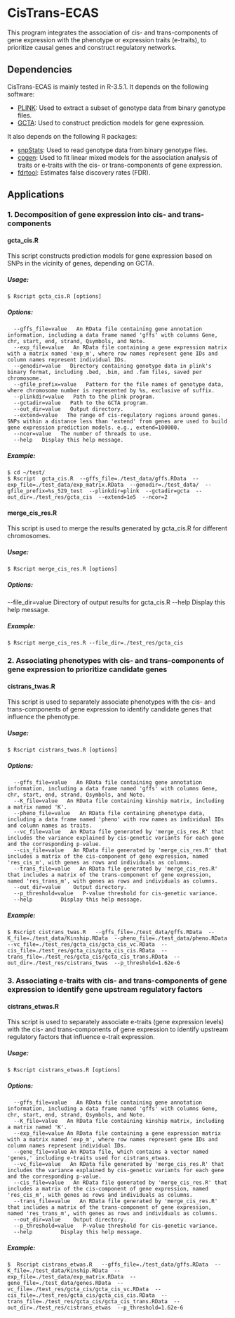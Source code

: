 # CisTrans-ECAS
This program integrates the association of cis- and trans-components of gene expression with the phenotype or expression traits (e-traits), to prioritize causal genes and construct regulatory networks.


## Dependencies
CisTrans-ECAS is mainly tested in R-3.5.1. It depends on the following software:
+ [PLINK](https://www.cog-genomics.org/plink/): Used to extract a subset of genotype data from binary genotype files.
+ [GCTA](https://yanglab.westlake.edu.cn/software/gcta/#Overview): Used to construct prediction models for gene expression.

It also depends on the following R packages:
+ [snpStats](https://bioconductor.org/packages/3.8/bioc/html/snpStats.html): Used to read genotype data from binary genotype files.
+ [cpgen](https://rdrr.io/cran/cpgen/man/cGWAS.emmax.html): Used to fit linear mixed models for the association analysis of traits or e-traits with the cis- or trans-components of gene expression.
+ [fdrtool](https://cran.r-project.org/web/packages/fdrtool/index.html): Estimates false discovery rates (FDR).

## Applications
### 1. Decomposition of gene expression into cis- and trans-components
#### gcta_cis.R
This script constructs prediction models for gene expression based on SNPs in the vicinity of genes, depending on GCTA.
##### Usage: 
```
$ Rscript gcta_cis.R [options]
```
##### Options:
```
  --gffs_file=value   An RData file containing gene annotation information, including a data frame named 'gffs' with columns Gene, chr, start, end, strand, Qsymbols, and Note.
  --exp_file=value   An RData file containing a gene expression matrix with a matrix named 'exp_m', where row names represent gene IDs and column names represent individual IDs.
  --genodir=value   Directory containing genotype data in plink's binary format, including .bed, .bim, and .fam files, saved per chromosome.
  --gfile_prefix=value   Pattern for the file names of genotype data, where chromosome number is represented by %s, exclusive of suffix.
  --plinkdir=value   Path to the plink program.
  --gctadir=value   Path to the GCTA program.
  --out_dir=value   Output directory.
  --extend=value   The range of cis-regulatory regions around genes. SNPs within a distance less than 'extend' from genes are used to build gene expression prediction models. e.g., extend=100000.
  --ncor=value   The number of threads to use.
  --help   Display this help message.
```
##### Example:
```
$ cd ~/test/
$ Rscript  gcta_cis.R  --gffs_file=./test_data/gffs.RData  --exp_file=./test_data/exp_matrix.RData  --genodir=./test_data/  --gfile_prefix=%s_529_test  --plinkdir=plink  --gctadir=gcta  --out_dir=./test_res/gcta_cis  --extend=1e5  --ncor=2
```

#### merge_cis_res.R
This script is used to merge the results generated by gcta_cis.R for different chromosomes.
##### Usage: 
```
$ Rscript merge_cis_res.R [options]
```
##### Options:
  --file_dir=value   Directory of output results for gcta_cis.R
  --help         Display this help message.
##### Example:
```
$ Rscript merge_cis_res.R --file_dir=./test_res/gcta_cis
```

### 2. Associating phenotypes with cis- and trans-components of gene expression to prioritize candidate genes
#### cistrans_twas.R
This script is used to separately associate phenotypes with the cis- and trans-components of gene expression to identify candidate genes that influence the phenotype.
##### Usage: 
```
$ Rscript cistrans_twas.R [options]
```
##### Options:
```
  --gffs_file=value   An RData file containing gene annotation information, including a data frame named 'gffs' with columns Gene, chr, start, end, strand, Qsymbols, and Note.
  --K_file=value   An RData file containing kinship matrix, including a matrix named 'K'.
  --pheno_file=value   An RData file containing phenotype data, including a data frame named 'pheno' with row names as individual IDs and column names as traits.
  --vc_file=value   An RData file generated by 'merge_cis_res.R' that includes the variance explained by cis-genetic variants for each gene and the corresponding p-value.
  --cis_file=value   An RData file generated by 'merge_cis_res.R' that includes a matrix of the cis-component of gene expression, named 'res_cis_m', with genes as rows and individuals as columns.
  --trans_file=value   An RData file generated by 'merge_cis_res.R' that includes a matrix of the trans-component of gene expression, named 'res_trans_m', with genes as rows and individuals as columns.
  --out_dir=value    Output directory.
  --p_threshold=value   P-value threshold for cis-genetic variance.
  --help         Display this help message.
```
##### Example:
```
$ Rscript cistrans_twas.R   --gffs_file=./test_data/gffs.RData  --K_file=./test_data/Kinship.RData  --pheno_file=./test_data/pheno.RData  --vc_file=./test_res/gcta_cis/gcta_cis_vc.RData  --cis_file=./test_res/gcta_cis/gcta_cis_cis.RData  --trans_file=./test_res/gcta_cis/gcta_cis_trans.RData  --out_dir=./test_res/cistrans_twas  --p_threshold=1.62e-6 
```

### 3. Associating e-traits with cis- and trans-components of gene expression to identify gene upstream regulatory factors
#### cistrans_etwas.R
This script is used to separately associate e-traits (gene expression levels) with the cis- and trans-components of gene expression to identify upstream regulatory factors that influence e-trait expression.
##### Usage: 
```
$ Rscript cistrans_etwas.R [options]
```
##### Options:
```
  --gffs_file=value   An RData file containing gene annotation information, including a data frame named 'gffs' with columns Gene, chr, start, end, strand, Qsymbols, and Note.
  --K_file=value   An RData file containing kinship matrix, including a matrix named 'K'.
  --exp_file=value An RData file containing a gene expression matrix with a matrix named 'exp_m', where row names represent gene IDs and column names represent individual IDs.
  --gene_file=value An RData file, which contains a vector named 'genes,' including e-traits used for cistrans_etwas.
  --vc_file=value   An RData file generated by 'merge_cis_res.R' that includes the variance explained by cis-genetic variants for each gene and the corresponding p-value.
  --cis_file=value   An RData file generated by 'merge_cis_res.R' that includes a matrix of the cis-component of gene expression, named 'res_cis_m', with genes as rows and individuals as columns.
  --trans_file=value   An RData file generated by 'merge_cis_res.R' that includes a matrix of the trans-component of gene expression, named 'res_trans_m', with genes as rows and individuals as columns.
  --out_dir=value    Output directory.
  --p_threshold=value   P-value threshold for cis-genetic variance.
  --help         Display this help message.
```
##### Example:
```
$  Rscript cistrans_etwas.R   --gffs_file=./test_data/gffs.RData  --K_file=./test_data/Kinship.RData  --exp_file=./test_data/exp_matrix.RData  --gene_file=./test_data/genes.RData  --vc_file=./test_res/gcta_cis/gcta_cis_vc.RData  --cis_file=./test_res/gcta_cis/gcta_cis_cis.RData  --trans_file=./test_res/gcta_cis/gcta_cis_trans.RData  --out_dir=./test_res/cistrans_etwas  --p_threshold=1.62e-6 
```

